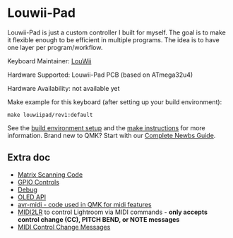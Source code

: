 # Louwii-Pad

Louwii-Pad is just a custom controller I built for myself. The goal is to make it flexible enough to be efficient in multiple programs. The idea is to have one layer per program/workflow.

Keyboard Maintainer: [LouWii](https://github.com/louwii)

Hardware Supported: Louwii-Pad PCB (based on ATmega32u4)

Hardware Availability: not available yet

Make example for this keyboard (after setting up your build environment):

    make louwiipad/rev1:default

See the [build environment setup](https://docs.qmk.fm/#/getting_started_build_tools) and the [make instructions](https://docs.qmk.fm/#/getting_started_make_guide) for more information. Brand new to QMK? Start with our [Complete Newbs Guide](https://docs.qmk.fm/#/newbs).

## Extra doc

* [Matrix Scanning Code](https://docs.qmk.fm/#/custom_quantum_functions?id=matrix-scanning-code)
* [GPIO Controls](https://docs.qmk.fm/#/internals_gpio_control)
* [Debug](https://docs.qmk.fm/#/newbs_testing_debugging?id=debugging)
* [OLED API](https://docs.qmk.fm/#/feature_oled_driver?id=oled-api)
* [avr-midi - code used in QMK for midi features](https://x37v.info/projects/xnormidi/)
* [MIDI2LR](https://github.com/rsjaffe/MIDI2LR/wiki/MIDI-Controller-Setup) to control Lightroom via MIDI commands - **only accepts control change (CC), PITCH BEND, or NOTE messages**
* [MIDI Control Change Messages](https://www.midi.org/specifications/item/table-3-control-change-messages-data-bytes-2)